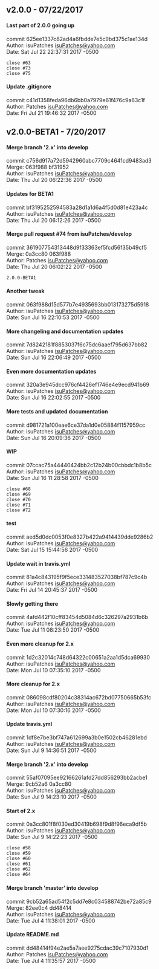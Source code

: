 ## v2.0.0 - 07/22/2017

#### Last part of 2.0.0 going up
commit 625ee1337c82ad4a6fbdde7e5c9bd375c1ae134d<br/>
Author: isuPatches <isuPatches@yahoo.com><br/>
Date:   Sat Jul 22 22:37:31 2017 -0500

    close #63
    close #73
    close #75

#### Update .gitignore
commit c41d1358feda96db6bb0a7979e61f476c9a63c1f<br/>
Author: Patches <isuPatches@yahoo.com><br/>
Date:   Fri Jul 21 19:46:32 2017 -0500

## v2.0.0-BETA1 - 7/20/2017

#### Merge branch '2.x' into develop
commit c756d917a72d5942960abc7709c4641cd9483ad3<br/>
Merge: 063f988 bf31952<br/>
Author: isuPatches <isuPatches@yahoo.com><br/>
Date:   Thu Jul 20 06:22:36 2017 -0500

#### Updates for BETA1
commit bf3195252594583a28d1a1d6a4f5d0d81e423a4c<br/>
Author: isuPatches <isuPatches@yahoo.com><br/>
Date:   Thu Jul 20 06:12:26 2017 -0500

#### Merge pull request #74 from isuPatches/develop
commit 361907754313448d9f33363ef5fcd56f35b49cf5<br/>
Merge: 0a3cc80 063f988<br/>
Author: Patches <isuPatches@yahoo.com><br/>
Date:   Thu Jul 20 06:02:22 2017 -0500

    2.0.0-BETA1

#### Another tweak
commit 063f988d15d577b7e4935693bb013173275d5918<br/>
Author: isuPatches <isuPatches@yahoo.com><br/>
Date:   Sun Jul 16 22:10:53 2017 -0500

#### More changeling and documentation updates
commit 7d8242181f8853037f6c75dc6aaef795d637bb82<br/>
Author: isuPatches <isuPatches@yahoo.com><br/>
Date:   Sun Jul 16 22:06:49 2017 -0500

#### Even more documentation updates
commit 320a3e945dcc976cf4426ef1746e4e9ecd941b69<br/>
Author: isuPatches <isuPatches@yahoo.com><br/>
Date:   Sun Jul 16 22:02:55 2017 -0500

#### More tests and updated documentation
commit d981721a100eae6ce37da1d0e05884f1157959cc<br/>
Author: isuPatches <isuPatches@yahoo.com><br/>
Date:   Sun Jul 16 20:09:36 2017 -0500

#### WIP
commit 07ccac75a44440424bb2c12b24b00cbbdc1b8b5c<br/>
Author: isuPatches <isuPatches@yahoo.com><br/>
Date:   Sun Jul 16 11:28:58 2017 -0500

    close #68
    close #69
    close #70
    close #71
    close #72

#### test
commit aed5d0dc0053f0e8327b422a9414439dde9286b2<br/>
Author: isuPatches <isuPatches@yahoo.com><br/>
Date:   Sat Jul 15 15:44:56 2017 -0500

#### Update wait in travis.yml
commit 81a4c843195f9f5ece331483527038bf787c9c4b<br/>
Author: isuPatches <isuPatches@yahoo.com><br/>
Date:   Fri Jul 14 20:45:37 2017 -0500

#### Slowly getting there
commit 4afd442f10cff83454d5084d6c326297a2931b6b<br/>
Author: isuPatches <isuPatches@yahoo.com><br/>
Date:   Tue Jul 11 08:23:50 2017 -0500

#### Even more cleanup for 2.x
commit 1d2c32014c748d64322c00651a2aa1d5dca69930<br/>
Author: isuPatches <isuPatches@yahoo.com><br/>
Date:   Mon Jul 10 07:35:10 2017 -0500

#### More cleanup for 2.x
commit 086098cdf80204c38314ac672bd07750665b53fc<br/>
Author: isuPatches <isuPatches@yahoo.com><br/>
Date:   Mon Jul 10 07:30:16 2017 -0500

#### Update travis.yml
commit 1df8e7be3bf747a612699a3b0e1502cb46281ebd<br/>
Author: isuPatches <isuPatches@yahoo.com><br/>
Date:   Sun Jul 9 14:36:51 2017 -0500

#### Merge branch '2.x' into develop
commit 55af07095ee92166261afd27dd856293bb2acbe1<br/>
Merge: 9cb52a6 0a3cc80<br/>
Author: isuPatches <isuPatches@yahoo.com><br/>
Date:   Sun Jul 9 14:23:10 2017 -0500

#### Start of 2.x
commit 0a3cc801f8f030ed30419b698f9d8f96eca9df5b<br/>
Author: isuPatches <isuPatches@yahoo.com><br/>
Date:   Sun Jul 9 14:22:23 2017 -0500

    close #58
    close #59
    close #60
    close #61
    close #62
    close #64

#### Merge branch 'master' into develop
commit 9cb52a65ad54f2c5dd7e8c034588742be72a85c9<br/>
Merge: 82ee0c4 dd48414<br/>
Author: isuPatches <isuPatches@yahoo.com><br/>
Date:   Tue Jul 4 11:38:01 2017 -0500

#### Update README.md
commit dd48414f94e2ae5a7aee9275cdac39c7107930d1<br/>
Author: Patches <isuPatches@yahoo.com><br/>
Date:   Tue Jul 4 11:35:57 2017 -0500